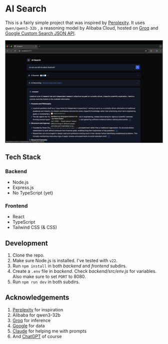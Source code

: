 # AI Search

This is a fairly simple project that was inspired by [Perplexity](https://perplexity.ai). It uses `qwen/qwen3-32b` , a reasoning model by Alibaba Cloud, hosted on [Groq](https://console.groq.com/docs/model/qwen/qwen3-32b) and [Google Custom Search JSON API](https://developers.google.com/custom-search/v1/overview).

![Screenshot](./images/ss.png)

## Tech Stack

### Backend

- Node.js
- Express.js
- No TypeScript (yet)

### Frontend

- React
- TypeScript
- Tailwind CSS (& CSS)

## Development

1. Clone the repo.
2. Make sure Node.js is installed. I've tested with `v22`.
3. Run `npm install` in both _backend_ and _frontend_ subdirs.
4. Create a `.env` file in _backend_. Check _backend/src/env.js_ for variables. Also make sure to set `PORT` to 8080.
5. Run `npm run dev` in both subdirs.

## Acknowledgements

1. [Perplexity](https://perplexity.ai) for inspiration
2. Alibaba for qwen3-32b
3. [Groq](https://groq.com/) for inference
4. [Google](https://developers.google.com/custom-search/v1/overview) for data
5. [Claude](https://claude.ai/) for helping me with prompts
6. And [ChatGPT](https://chatgpt.com/) of course
